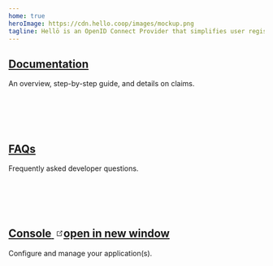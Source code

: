 ```yaml
---
home: true
heroImage: https://cdn.hello.coop/images/mockup.png
tagline: Hellō is an OpenID Connect Provider that simplifies user registration and login, allowing you to provide all the choices your user's may want in hours instead of days or weeks.
---
```


<div class="features">
  <div class="feature">
    <h2><a href="/documentation/index.html">Documentation</a></h2>
    <p>An overview, step-by-step guide, and details on claims.</p>
  </div>

  <div class="feature">
    <h2><a href="/faqs/index.html">FAQs</a></h2>
    <p>Frequently asked developer questions.</p>
  </div>

  <div class="feature">
    <h2>
      <a href="https://console.hello.dev">
        <span>Console</span>
        <span><svg class="external-link-icon" style="margin-left: 4px; margin-top: 2px;" xmlns="http://www.w3.org/2000/svg" aria-hidden="true" focusable="false" x="0px" y="0px" viewBox="0 0 100 100" width="15" height="15"><path fill="#303030" d="M18.8,85.1h56l0,0c2.2,0,4-1.8,4-4v-32h-8v28h-48v-48h28v-8h-32l0,0c-2.2,0-4,1.8-4,4v56C14.8,83.3,16.6,85.1,18.8,85.1z"></path><polygon fill="#303030" points="45.7,48.7 51.3,54.3 77.2,28.5 77.2,37.2 85.2,37.2 85.2,14.9 62.8,14.9 62.8,22.9 71.5,22.9"></polygon></svg><span class="external-link-icon-sr-only">open in new window</span></span>
      </a>
    </h2>
    <p>Configure and manage your application(s).</p>
  </div>
</div>

<div style="position: fixed; width: 100%; left: 0; bottom: 0;" v-pre>
  <wc-footer/>
</div>

<style>
  .feature{
    padding-bottom: 4rem;
  }

  .feature a:hover{
    border-bottom: 2px solid #303030;
  }

  #links, #copyright, #social-links{
    display: flex;
  }

  #copyright{
    margin-top: 0.48rem;
  }

  #links, #social-links{
    gap: 0rem 1rem;
  }

  #social-links{
    justify-content: end;
  }
</style>